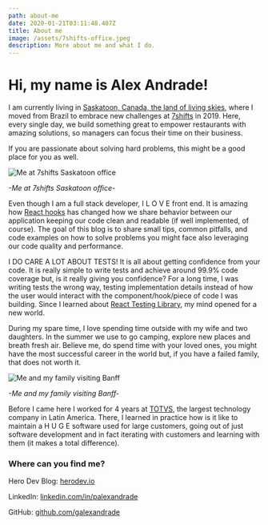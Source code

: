 ```yaml
---
path: about-me
date: 2020-01-21T03:11:48.407Z
title: About me
image: /assets/7shifts-office.jpeg
description: More about me and what I do.
---
```


# Hi, my name is Alex Andrade!

I am currently living in [Saskatoon, Canada, the land of living skies](https://www.instagram.com/visitsaskatoon/), where I moved from Brazil to embrace new challenges at [7shifts](https://www.7shifts.com/) in 2019. Here, every single day, we build something great to empower restaurants with amazing solutions, so managers can focus their time on their business.

If you are passionate about solving hard problems, this might be a good place for you as well.

![Me at 7shifts Saskatoon office](/assets/7shifts-office.jpeg "Me at 7shifts Saskatoon office")

_\-Me at 7shifts Saskatoon office-_

Even though I am a full stack developer, I L O V E front end. It is amazing how [React hooks](https://reactjs.org/docs/hooks-intro.html) has changed how we share behavior between our application keeping our code clean and readable (if well implemented, of course). The goal of this blog is to share small tips, common pitfalls, and code examples on how to solve problems you might face also leveraging our code quality and performance.

I DO CARE A LOT ABOUT TESTS! It is all about getting confidence from your code. It is really simple to write tests and achieve around 99.9% code coverage but, is it really giving you confidence? For a long time, I was writing tests the wrong way, testing implementation details instead of how the user would interact with the component/hook/piece of code I was building. Since I learned about [React Testing Library](https://testing-library.com/docs/react-testing-library/intro), my mind opened for a new world.

During my spare time, I love spending time outside with my wife and two daughters. In the summer we use to go camping, explore new places and breath fresh air. Believe me, do spend time with your loved ones, you might have the most successful career in the world but, if you have a failed family, that does not worth it.

![Me and my family visiting Banff](/assets/family.jpeg "Me and my family visiting Banff")

_\-Me and my family visiting Banff-_

Before I came here I worked for 4 years at [TOTVS](https://en.totvs.com/), the largest technology company in Latin America. There, I learned in practice how is it like to maintain a H U G E software used for large customers, going out of just software development and in fact iterating with customers and learning with them (it makes a total difference).

### Where can you find me?

Hero Dev Blog: [herodev.io](https://www.herodev.io/)

LinkedIn: [linkedin.com/in/palexandrade](https://www.linkedin.com/in/palexandrade/)

GitHub: [github.com/galexandrade](https://github.com/galexandrade)
